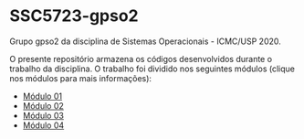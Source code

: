 # SSC5723-gpso2

Grupo gpso2 da disciplina de Sistemas Operacionais - ICMC/USP 2020.

O presente repositório armazena os códigos desenvolvidos durante o trabalho da disciplina. O trabalho foi dividido nos seguintes módulos (clique nos módulos para mais informações):

* [Módulo 01](https://github.com/RafaelSantosBraz/SSC5723-gpso2/tree/master/Modulo01)
* [Módulo 02](https://github.com/RafaelSantosBraz/SSC5723-gpso2/tree/master/Modulo02)
* [Módulo 03](https://github.com/RafaelSantosBraz/SSC5723-gpso2/tree/master/Modulo03)
* [Módulo 04](https://github.com/RafaelSantosBraz/SSC5723-gpso2/tree/master/Modulo04)
